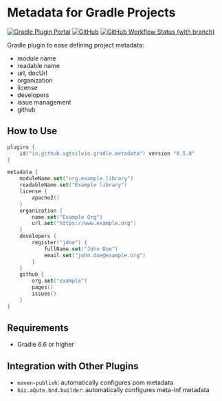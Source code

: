 # Metadata for Gradle Projects

[![Gradle Plugin Portal](https://img.shields.io/gradle-plugin-portal/v/io.github.sgtsilvio.gradle.metadata?color=brightgreen&style=for-the-badge)](https://plugins.gradle.org/plugin/io.github.sgtsilvio.gradle.metadata)
[![GitHub](https://img.shields.io/github/license/sgtsilvio/gradle-metadata?color=brightgreen&style=for-the-badge)](LICENSE)
[![GitHub Workflow Status (with branch)](https://img.shields.io/github/actions/workflow/status/sgtsilvio/gradle-metadata/check.yml?branch=main&style=for-the-badge)](https://github.com/SgtSilvio/gradle-metadata/actions/workflows/check.yml?query=branch%3Amain)

Gradle plugin to ease defining project metadata:
- module name
- readable name
- url, docUrl
- organization
- license
- developers
- issue management
- github

## How to Use

```kotlin
plugins {
    id("io.github.sgtsilvio.gradle.metadata") version "0.5.0"
}

metadata {
    moduleName.set("org.example.library")
    readableName.set("Example library")
    license {
        apache2()
    }
    organization {
        name.set("Example Org")
        url.set("https://www.example.org")
    }
    developers {
        register("jdoe") {
            fullName.set("John Doe")
            email.set("john.doe@example.org")
        }
    }
    github {
        org.set("example")
        pages()
        issues()
    }
}
```

## Requirements

- Gradle 6.6 or higher

## Integration with Other Plugins

- `maven-publish`: automatically configures pom metadata
- `biz.aQute.bnd.builder`: automatically configures meta-inf metadata
